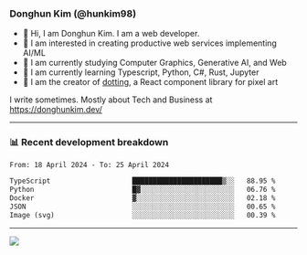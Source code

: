 ### Donghun Kim (@hunkim98)

- 👋 Hi, I am Donghun Kim. I am a web developer. 
- 🤔 I am interested in creating productive web services implementing AI/ML
- 🔭 I am currently studying Computer Graphics, Generative AI, and Web 
- 🌱 I am currently learning Typescript, Python, C#, Rust, Jupyter
- 🎨 I am the creator of [dotting](https://github.com/hunkim98/dotting), a React component library for pixel art

I write sometimes. Mostly about Tech and Business at https://donghunkim.dev/

---
### 📊 Recent development breakdown
<!--START_SECTION:waka-->

```txt
From: 18 April 2024 - To: 25 April 2024

TypeScript                    ██████████████████████▒░░   88.95 %
Python                        █▓░░░░░░░░░░░░░░░░░░░░░░░   06.76 %
Docker                        ▓░░░░░░░░░░░░░░░░░░░░░░░░   02.18 %
JSON                          ░░░░░░░░░░░░░░░░░░░░░░░░░   00.65 %
Image (svg)                   ░░░░░░░░░░░░░░░░░░░░░░░░░   00.39 %
```

<!--END_SECTION:waka-->
---

<!-- <div align='center'> -->
  <img align="center" src="https://github-readme-stats.vercel.app/api?username=hunkim98&theme=dark&show_icons=true"/>
<!-- </div> -->
<!--
**hunkim98/hunkim98** is a ✨ _special_ ✨ repository because its `README.md` (this file) appears on your GitHub profile.

Here are some ideas to get you started:

- 🔭 I’m currently working on ...
- 🌱 I’m currently learning ...
- 👯 I’m looking to collaborate on ...
- 🤔 I’m looking for help with ...
- 💬 Ask me about ...
- 📫 How to reach me: ...
- 😄 Pronouns: ...
- ⚡ Fun fact: ...
-->
